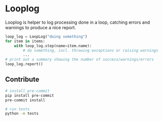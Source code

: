 # Looplog

Looplog is helper to log processing done in a loop, catching errors and warnings to produce a nice report.

```python
loop_log = LoopLog("doing something")
for item in items:
    with loop_log.step(name=item.name):
        # do something, incl. throwing exceptions or raising warnings
        ...
# print out a summary showing the number of success/warnings/errors
loop_log.report()
```

## Contribute

```bash
# install pre-commit
pip install pre-commit
pre-commit install

# run tests
python -m tests
```
